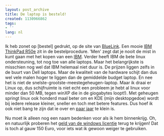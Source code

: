 ```yaml
---
layout: post_archive
title: De laptop is besteld!
created: 1130966862
tags:
- ''
lang: nl
---
```

Ik heb zonet op [bestel] gedrukt, op de site van [BlueLink](http://www.bluelink.nl/). Een mooie [IBM  ThinkPad R50e](http://www5.pc.ibm.com/europe/products.nsf/$wwwPartNumLookup/_UR0BWxx?OpenDocument) zit in de bestelprocedure. 'Men' zegt dat je nooit de mist in kunt gaan met het kopen van een [IBM](http://nl.wikipedia.org/wiki/IBM). Verder heeft IBM de bete linux ondersteuning, tot nog toe van alle laptops. Maar het belangrijkste is misschien nog wel dat IBM helemaal niet duur is. De prijzen liggen zelfs in de buurt van Dell laptops. Maar de kwaliteit van de hardware schijt dan dus wel vele malen hoger te liggen dan de gemiddelde budget laptop. En nee het is niet de snelste-grootste-meestegeheugen-laptop. Maar ik draai er Linux op, dus schijfruimte is niet echt een probleem je hebt al linux voor minder dan 50 MB, tegen winXP die in de giogabytes loopt!). Met geheugen springt linux ook honderd maal beter om en KDE (mijn desktopgedoe) wordt bij iedere release kleiner, sneller en toch met betere features. Dus hoef ik ook niet bang te zijn dat ie over en [paar jaar](http://www.webwereld.nl/articles/37222/lonhorn+specificaties) te klein is.

Nu moet ik alleen nog een naam bedenken voor als ik hem binnenkrijg. Oh, en natuurlijk proberen het [geld van de windows licentie](http://www.linuxjournal.com/article/7040) terug te krijgen! Dat is toch al gauw 150 Euro, voor iets wat ik gewoon weiger te gebruiken. 
